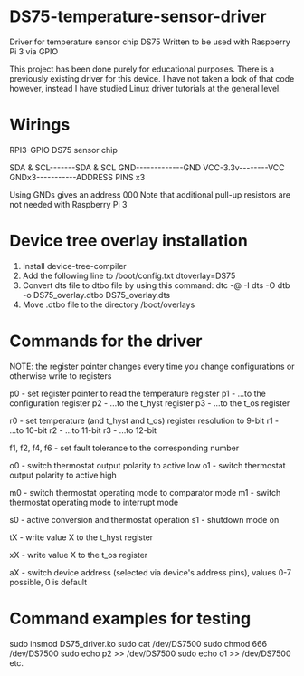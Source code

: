 # DS75-temperature-sensor-driver

Driver for temperature sensor chip DS75
Written to be used with Raspberry Pi 3 via GPIO

This project has been done purely for educational purposes. There is a previously existing driver for this device.
I have not taken a look of that code however, instead I have studied Linux driver tutorials at the general level.


# Wirings

RPI3-GPIO       DS75 sensor chip

SDA & SCL-------SDA & SCL
GND-------------GND
VCC-3.3v--------VCC
GNDx3-----------ADDRESS PINS x3

Using GNDs gives an address 000
Note that additional pull-up resistors are not needed with Raspberry Pi 3

# Device tree overlay installation

1. Install device-tree-compiler
2. Add the following line to /boot/config.txt
dtoverlay=DS75
3. Convert dts file to dtbo file by using this command:
dtc -@ -I dts -O dtb -o DS75_overlay.dtbo DS75_overlay.dts
4. Move .dtbo file to the directory /boot/overlays

# Commands for the driver

NOTE: the register pointer changes every time you change configurations or otherwise write to registers

p0 - set register pointer to read the temperature register
p1 - ...to the configuration register
p2 - ...to the t_hyst register
p3 - ...to the t_os register

r0 - set temperature (and t_hyst and t_os) register resolution to 9-bit
r1 - ...to 10-bit
r2 - ...to 11-bit
r3 - ...to 12-bit

f1, f2, f4, f6 - set fault tolerance to the corresponding number

o0 - switch thermostat output polarity to active low
o1 - switch thermostat output polarity to active high

m0 - switch thermostat operating mode to comparator mode
m1 - switch thermostat operating mode to interrupt mode

s0 - active conversion and thermostat operation
s1 - shutdown mode on

tX - write value X to the t_hyst register

xX - write value X to the t_os register

aX - switch device address (selected via device's address pins), values 0-7 possible, 0 is default

# Command examples for testing

sudo insmod DS75_driver.ko
sudo cat /dev/DS7500
sudo chmod 666 /dev/DS7500
sudo echo p2 >> /dev/DS7500
sudo echo o1 >> /dev/DS7500
etc.
